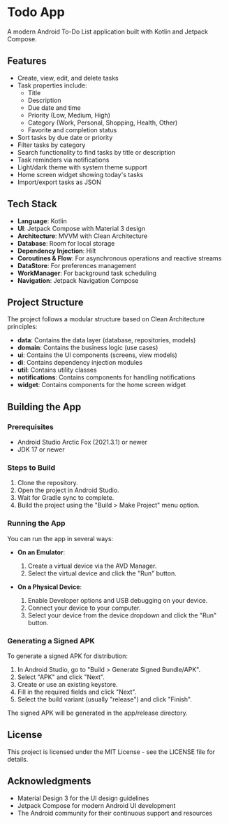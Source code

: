 # Todo App

A modern Android To-Do List application built with Kotlin and Jetpack Compose.

## Features

- Create, view, edit, and delete tasks
- Task properties include:
  - Title
  - Description
  - Due date and time
  - Priority (Low, Medium, High)
  - Category (Work, Personal, Shopping, Health, Other)
  - Favorite and completion status
- Sort tasks by due date or priority
- Filter tasks by category
- Search functionality to find tasks by title or description
- Task reminders via notifications
- Light/dark theme with system theme support
- Home screen widget showing today's tasks
- Import/export tasks as JSON

## Tech Stack

- **Language**: Kotlin
- **UI**: Jetpack Compose with Material 3 design
- **Architecture**: MVVM with Clean Architecture
- **Database**: Room for local storage
- **Dependency Injection**: Hilt
- **Coroutines & Flow**: For asynchronous operations and reactive streams
- **DataStore**: For preferences management
- **WorkManager**: For background task scheduling
- **Navigation**: Jetpack Navigation Compose

## Project Structure

The project follows a modular structure based on Clean Architecture principles:

- **data**: Contains the data layer (database, repositories, models)
- **domain**: Contains the business logic (use cases)
- **ui**: Contains the UI components (screens, view models)
- **di**: Contains dependency injection modules
- **util**: Contains utility classes
- **notifications**: Contains components for handling notifications
- **widget**: Contains components for the home screen widget

## Building the App

### Prerequisites

- Android Studio Arctic Fox (2021.3.1) or newer
- JDK 17 or newer

### Steps to Build

1. Clone the repository.
2. Open the project in Android Studio.
3. Wait for Gradle sync to complete.
4. Build the project using the "Build > Make Project" menu option.

### Running the App

You can run the app in several ways:

- **On an Emulator**:
  1. Create a virtual device via the AVD Manager.
  2. Select the virtual device and click the "Run" button.

- **On a Physical Device**:
  1. Enable Developer options and USB debugging on your device.
  2. Connect your device to your computer.
  3. Select your device from the device dropdown and click the "Run" button.

### Generating a Signed APK

To generate a signed APK for distribution:

1. In Android Studio, go to "Build > Generate Signed Bundle/APK".
2. Select "APK" and click "Next".
3. Create or use an existing keystore.
4. Fill in the required fields and click "Next".
5. Select the build variant (usually "release") and click "Finish".

The signed APK will be generated in the app/release directory.

## License

This project is licensed under the MIT License - see the LICENSE file for details.

## Acknowledgments

- Material Design 3 for the UI design guidelines
- Jetpack Compose for modern Android UI development
- The Android community for their continuous support and resources
